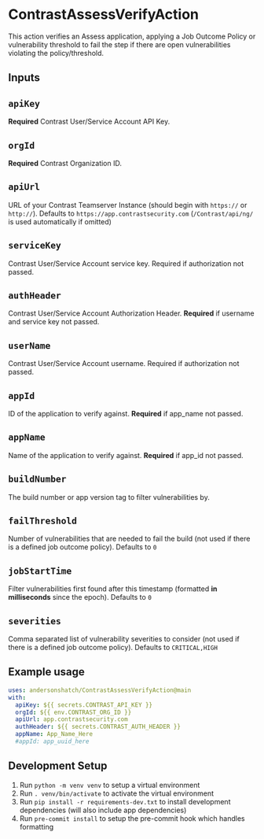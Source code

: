 # ContrastAssessVerifyAction

This action verifies an Assess application, applying a Job Outcome Policy or vulnerability threshold to fail the step if there are open vulnerabilities violating the policy/threshold.

## Inputs

## `apiKey`

**Required** Contrast User/Service Account API Key.

## `orgId`

**Required** Contrast Organization ID.

## `apiUrl`

URL of your Contrast Teamserver Instance (should begin with `https://` or `http://`).
Defaults to `https://app.contrastsecurity.com`
(`/Contrast/api/ng/` is used automatically if omitted)

## `serviceKey`

Contrast User/Service Account service key. Required if authorization not passed.

## `authHeader`

Contrast User/Service Account Authorization Header. **Required** if username and service key not passed.

## `userName`

Contrast User/Service Account username. Required if authorization not passed.

## `appId`

ID of the application to verify against. **Required** if app_name not passed.

## `appName`

Name of the application to verify against. **Required** if app_id not passed.

## `buildNumber`

The build number or app version tag to filter vulnerabilities by.

## `failThreshold`

Number of vulnerabilities that are needed to fail the build (not used if there is a defined job outcome policy).
Defaults to `0`

## `jobStartTime`

Filter vulnerabilities first found after this timestamp (formatted **in milliseconds** since the epoch). Defaults to `0`

## `severities`

Comma separated list of vulnerability severities to consider (not used if there is a defined job outcome policy).
Defaults to `CRITICAL,HIGH`


## Example usage

```yaml
uses: andersonshatch/ContrastAssessVerifyAction@main
with:
  apiKey: ${{ secrets.CONTRAST_API_KEY }}
  orgId: ${{ env.CONTRAST_ORG_ID }}
  apiUrl: app.contrastsecurity.com
  authHeader: ${{ secrets.CONTRAST_AUTH_HEADER }}
  appName: App_Name_Here
  #appId: app_uuid_here
```

## Development Setup
1. Run `python -m venv venv` to setup a virtual environment
1. Run `. venv/bin/activate` to activate the virtual environment
1. Run `pip install -r requirements-dev.txt` to install development dependencies (will also include app dependencies)
1. Run `pre-commit install` to setup the pre-commit hook which handles formatting
